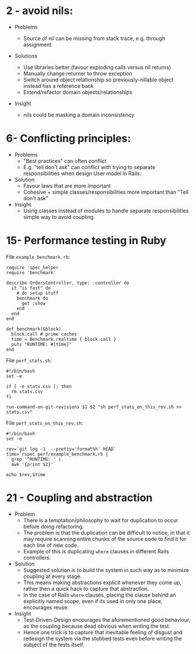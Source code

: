 # 2 - avoid nils:

- Problems
  - Source of nil can be missing from stack trace, e.g. through assignment

- Solutions
  - Use libraries better (favour exploding calls versus nil returns)
  - Manually change returner to throw exception
  - Switch around object relationship so previously-nillable object instead has a reference back  
  - Extend/refactor domain objects/relationships

- Insight
  - nils could be masking a domain inconsistency

# 6- Conflicting principles:

- Problems
  - "Best practices" can often conflict
  - E.g. "tell don't ask" can conflict with trying to separate responsibilities when design User model in Rails.
- Solution
  - Favour laws that are more important
  - Cohesive + simple classes/responsibilities more important than "Tell don't ask" 
- Insight
  - Using classes instead of modules to handle separate responsibilities simple way to avoid coupling

# 15- Performance testing in Ruby

File `example_benchmark.rb`:

    require 'spec_helper
    require 'benchmark'
    
    describe OrdersController, type: :controller do
      it "is fast" do
        # do setup stuff
        benchmark do
          get :show
        end
      end
    end
    
    def benchmark(&block)
      block.call # prime caches
      time = Benchmark.realtime { block.call }
      puts "RUNTIME: #{time}"
    end

File `perf_stats.sh`:

    #!/bin/bash
    set -e
    
    if [ -e stats.csv ]; then
      rm stats.csv
    fi
    
    run-command-on-git-revisions $1 $2 "sh perf_stats_on_this_rev.sh >> stats.csv"
    
File `perf_stats_on_this_rev.sh`:

    #!/bin/bash
    set -e
    
    rev=`git log -1  --pretty='format%h' HEAD`
    time=`rspec perf/example_benchmark.rb | 
      grep '^RUNTIME: ' |
      awk '{print $2}'`

    echo $rev,$time
    
# 21 - Coupling and abstraction

- Problem
  - There is a temptation/philosophy to wait for duplication to occur before doing refactoring. 
  - The problem is that the duplication can be difficult to notice, in that it may require scanning entire chunks of the source code to find it for each line of new code.
  - Example of this is duplicating `where` clauses in different Rails controllers.
- Solution
  - Suggested solution is to build the system in such way as to minimize coupling at every stage. 
  - This means making abstractions explicit whenever they come up, rather then a quick hack to capture that abstraction. 
  - In the case of Rails `where` clauses, placing the clause behind an explicitly named scope, even if its used in only one place, encourages reuse.
- Insight
  - Test-Driven-Design encourages the aforementioned good behaviour, as the coupling because dead obvious when writing the test.
  - Hence one trick is to capture that inevitable feeling of disgust and redesign the system via the stubbed tests even before writing the subject of the tests itself.

